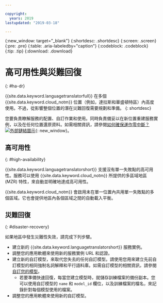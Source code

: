 ```yaml
---

copyright:
  years: 2019
lastupdated: "2019-03-18"

---
```


{:new_window: target="_blank"}
{:shortdesc: .shortdesc}
{:screen: .screen}
{:pre: .pre}
{:table: .aria-labeledby="caption"}
{:codeblock: .codeblock}
{:tip: .tip}
{:download: .download}

# 高可用性與災難回復
{: #ha-dr}

{{site.data.keyword.languagetranslatorfull}} 在多個 {{site.data.keyword.cloud_notm}} 位置（例如，達拉斯和華盛頓特區）內高度使用。不過，從影響整個位置的潛在災難回復需要規劃和準備。
{: shortdesc}

您要負責瞭解服務的配置、自訂作業和使用。同時負責備妥以在新位置重建服務實例，以及在任何位置還原資料。如需相關資訊，請參閱[如何確保運作零中斷？![外部鏈結圖示](../../icons/launch-glyph.svg "外部鏈結圖示")](/docs/overview?topic=overview-zero-downtime#zero-downtime){: new_window}。

## 高可用性
{: #high-availability}

{{site.data.keyword.languagetranslatorshort}} 支援沒有單一失敗點的高可用性。服務可以使用 {{site.data.keyword.cloud_notm}} 所提供的多區域地區 (MZR) 特性，來自動並明確地達成高可用性。

{{site.data.keyword.cloud_notm}} 會啟用未在單一位置內共用單一失敗點的多個區域。它也會提供地區內各個區域之間的自動載入平衡。


## 災難回復
{: #disaster-recovery}

如果地區中發生災難性失效，請完成下列步驟。

- 建立新的 {{site.data.keyword.languagetranslatorshort}} 服務實例。
- 調整您的應用軟體來使用新的服務實例 URL 和認證。
- 建立新的自訂模型，來取代您失去的任何自訂模型。請使用您用來建立先前自訂模型的相同強制名詞解釋和平行語料庫。如需自訂模型的相關資訊，請參閱[自訂您的模型](/docs/services/language-translator?topic=language-translator-customizing#customizing)。
  - 若要準備快速回復，每當您建立模型時，就儲存訓練檔案的備份副本。您可以使用自訂模型的 `name` 和 `model_id` 欄位，以及訓練檔案的檔名，來記錄針對每個模型使用的檔案。 
- 調整您的應用軟體來使用新的自訂模型。

